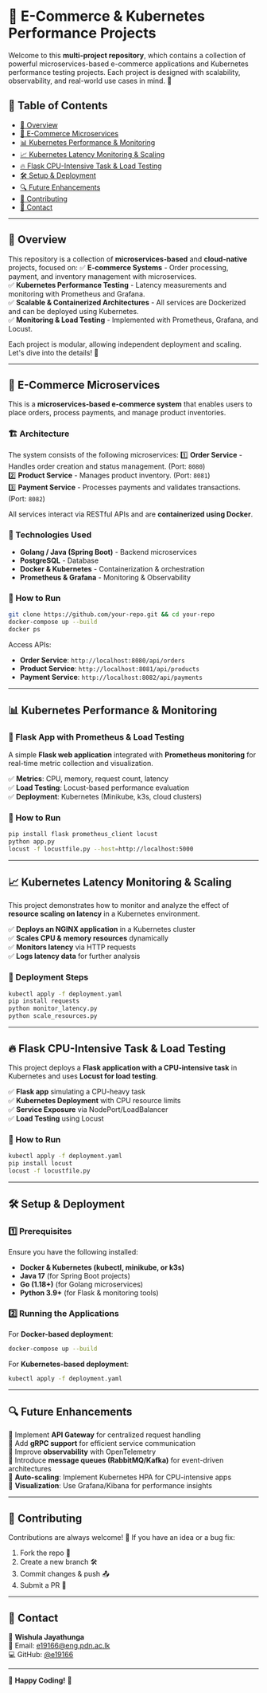 # 🚀 E-Commerce & Kubernetes Performance Projects

Welcome to this **multi-project repository**, which contains a collection of powerful microservices-based e-commerce applications and Kubernetes performance testing projects. Each project is designed with scalability, observability, and real-world use cases in mind. 🚀

## 📌 Table of Contents
- [📖 Overview](#-overview)
- [🛒 E-Commerce Microservices](#-e-commerce-microservices)
- [📊 Kubernetes Performance & Monitoring](#-kubernetes-performance--monitoring)
- [📈 Kubernetes Latency Monitoring & Scaling](#-kubernetes-latency-monitoring--scaling)
- [🔥 Flask CPU-Intensive Task & Load Testing](#-flask-cpu-intensive-task--load-testing)
- [🛠 Setup & Deployment](#-setup--deployment)
- [🔍 Future Enhancements](#-future-enhancements)
- [🤝 Contributing](#-contributing)
- [📩 Contact](#-contact)

---

## 📖 Overview
This repository is a collection of **microservices-based** and **cloud-native** projects, focused on:
✅ **E-commerce Systems** - Order processing, payment, and inventory management with microservices.  
✅ **Kubernetes Performance Testing** - Latency measurements and monitoring with Prometheus and Grafana.  
✅ **Scalable & Containerized Architectures** - All services are Dockerized and can be deployed using Kubernetes.  
✅ **Monitoring & Load Testing** - Implemented with Prometheus, Grafana, and Locust.  

Each project is modular, allowing independent deployment and scaling. Let's dive into the details! 🚀

---

## 🛒 E-Commerce Microservices
This is a **microservices-based e-commerce system** that enables users to place orders, process payments, and manage product inventories.

### 🏗️ Architecture
The system consists of the following microservices:
1️⃣ **Order Service** - Handles order creation and status management. (Port: `8080`)  
2️⃣ **Product Service** - Manages product inventory. (Port: `8081`)  
3️⃣ **Payment Service** - Processes payments and validates transactions. (Port: `8082`)  

All services interact via RESTful APIs and are **containerized using Docker**.

### 🔧 Technologies Used
- **Golang / Java (Spring Boot)** - Backend microservices
- **PostgreSQL** - Database
- **Docker & Kubernetes** - Containerization & orchestration
- **Prometheus & Grafana** - Monitoring & Observability

### 🚀 How to Run
```sh
git clone https://github.com/your-repo.git && cd your-repo
docker-compose up --build
docker ps
```
Access APIs:
- **Order Service**: `http://localhost:8080/api/orders`
- **Product Service**: `http://localhost:8081/api/products`
- **Payment Service**: `http://localhost:8082/api/payments`

---

## 📊 Kubernetes Performance & Monitoring
### 🚀 Flask App with Prometheus & Load Testing
A simple **Flask web application** integrated with **Prometheus monitoring** for real-time metric collection and visualization.

✅ **Metrics**: CPU, memory, request count, latency  
✅ **Load Testing**: Locust-based performance evaluation  
✅ **Deployment**: Kubernetes (Minikube, k3s, cloud clusters)  

### 🔧 How to Run
```sh
pip install flask prometheus_client locust
python app.py
locust -f locustfile.py --host=http://localhost:5000
```

---

## 📈 Kubernetes Latency Monitoring & Scaling
This project demonstrates how to monitor and analyze the effect of **resource scaling on latency** in a Kubernetes environment.

✅ **Deploys an NGINX application** in a Kubernetes cluster  
✅ **Scales CPU & memory resources** dynamically  
✅ **Monitors latency** via HTTP requests  
✅ **Logs latency data** for further analysis  

### 🚀 Deployment Steps
```sh
kubectl apply -f deployment.yaml
pip install requests
python monitor_latency.py
python scale_resources.py
```

---

## 🔥 Flask CPU-Intensive Task & Load Testing
This project deploys a **Flask application with a CPU-intensive task** in Kubernetes and uses **Locust for load testing**.

✅ **Flask app** simulating a CPU-heavy task  
✅ **Kubernetes Deployment** with CPU resource limits  
✅ **Service Exposure** via NodePort/LoadBalancer  
✅ **Load Testing** using Locust  

### 🚀 How to Run
```sh
kubectl apply -f deployment.yaml
pip install locust
locust -f locustfile.py
```

---

## 🛠 Setup & Deployment
### 1️⃣ Prerequisites
Ensure you have the following installed:
- **Docker & Kubernetes (kubectl, minikube, or k3s)**
- **Java 17** (for Spring Boot projects)
- **Go (1.18+)** (for Golang microservices)
- **Python 3.9+** (for Flask & monitoring tools)

### 2️⃣ Running the Applications
For **Docker-based deployment**:
```sh
docker-compose up --build
```
For **Kubernetes-based deployment**:
```sh
kubectl apply -f deployment.yaml
```

---

## 🔍 Future Enhancements
🔹 Implement **API Gateway** for centralized request handling  
🔹 Add **gRPC support** for efficient service communication  
🔹 Improve **observability** with OpenTelemetry  
🔹 Introduce **message queues (RabbitMQ/Kafka)** for event-driven architectures  
🔹 **Auto-scaling**: Implement Kubernetes HPA for CPU-intensive apps  
🔹 **Visualization**: Use Grafana/Kibana for performance insights  

---

## 🤝 Contributing
Contributions are always welcome! 🚀 If you have an idea or a bug fix:
1. Fork the repo 🍴
2. Create a new branch 🛠
3. Commit changes & push 📤
4. Submit a PR 🔄

---

## 📩 Contact
👤 **Wishula Jayathunga**  
📧 Email: e19166@eng.pdn.ac.lk  
💻 GitHub: [@e19166](https://github.com/e19166)

---

🚀 **Happy Coding!** 🎯

